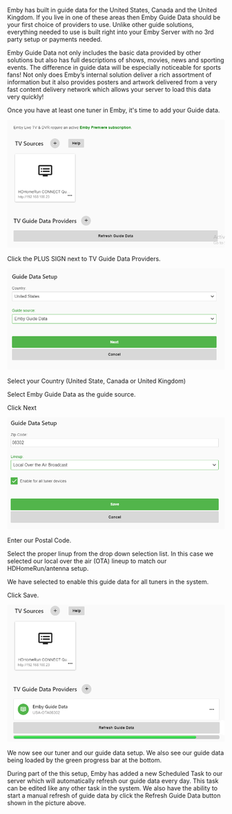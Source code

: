 Emby has built in guide data for the United States, Canada and the United Kingdom. If you live in one of these areas then Emby Guide Data should be your first choice of providers to use.  Unlike other guide solutions, everything needed to use is built right into your Emby Server with no 3rd party setup or payments needed.

Emby Guide Data not only includes the basic data provided by other solutions but also has full descriptions of shows,  movies, news and sporting events.  The difference in guide data will be especially noticeable for sports fans! Not only does Emby’s internal solution deliver a rich assortment of information but it also provides posters and artwork delivered from a very fast content delivery network which allows your server to load this data very quickly!

Once you have at least one tuner in Emby, it's time to add your Guide data.

![hdhomerun5](images/server/hdhomerun5.png)

Click the PLUS SIGN next to TV Guide Data Providers.

![gracenote1](images/server/gracenote1.png)

Select your Country (United State, Canada or United Kingdom)

Select Emby Guide Data as the guide source.

Click Next

![gracenote2](images/server/gracenote2.png)

Enter our Postal Code.

Select the proper linup from the drop down selection list. In this case we selected our local over the air (OTA) lineup to match our HDHomeRun/antenna setup.

We have selected to enable this guide data for all tuners in the system.

Click Save.

![gracenote3](images/server/gracenote3.png)

We now see our tuner and our guide data setup. We also see our guide data being loaded by the green progress bar at the bottom.

During part of the this setup, Emby has added a new Scheduled Task to our server which will automatically refresh our guide data every day. This task can be edited like any other task in the system.  We also have the ability to start a manual refresh of guide data by click the Refresh Guide Data button shown in the picture above.
